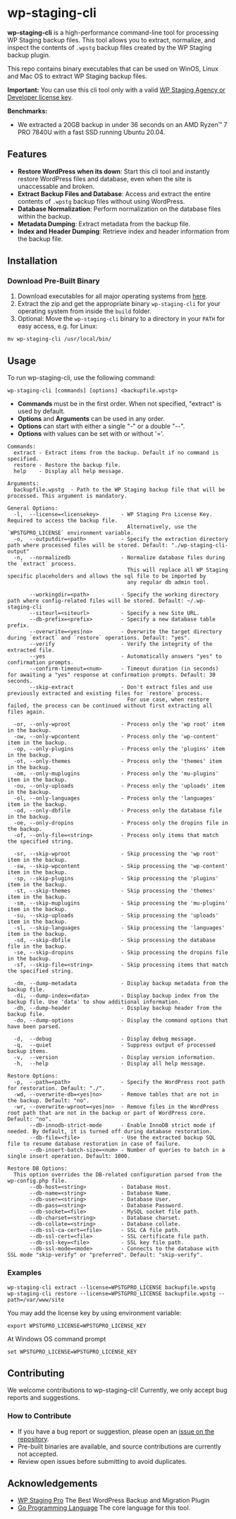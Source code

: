 # wp-staging-cli

**wp-staging-cli** is a high-performance command-line tool for processing WP Staging backup files. This tool allows you to extract, normalize, and inspect the contents of `.wpstg` backup files created by the WP Staging backup plugin.

This repo contains binary executables that can be used on WinOS, Linux and Mac OS to extract WP Staging backup files. 

**Important:** You can use this cli tool only with a valid [WP Staging Agency or Developer license key](https://wp-staging.com).

**Benchmarks:** 
- We extracted a 20GB backup in under 36 seconds on an AMD Ryzen™ 7 PRO 7840U with a fast SSD running Ubuntu 20.04.

## Features

- **Restore WordPress when its down**: Start this cli tool and instantly restore WordPress files and database, even when the site is unaccessable and broken.
- **Extract Backup Files and Database**: Access and extract the entire contents of `.wpstg` backup files without using WordPress.
- **Database Normalization**: Perform normalization on the database files within the backup.
- **Metadata Dumping**: Extract metadata from the backup file.
- **Index and Header Dumping**: Retrieve index and header information from the backup file.

## Installation

### Download Pre-Built Binary

1. Download executables for all major operating systems from [here](https://github.com/wp-staging/wp-staging-cli-releases/archive/refs/heads/main.zip).
2. Extract the zip and get the appropriate binary `wp-staging-cli` for your operating system from inside the `build` folder.
3. Optional: Move the `wp-staging-cli` binary to a directory in your `PATH` for easy access, e.g. for Linux:

```
mv wp-staging-cli /usr/local/bin/
```

## Usage

To run wp-staging-cli, use the following command:

```
wp-staging-cli [commands] [options] <backupfile.wpstg>
```

* **Commands** must be in the first order. When not specified, "extract" is used by default.
* **Options** and **Arguments** can be used in any order.
* **Options** can start with either a single "-" or a double "--".
* **Options** with values can be set with or without '='.

```
Commands:
  extract - Extract items from the backup. Default if no command is specified.
  restore - Restore the backup file.
  help    - Display all help message.

Arguments:
  backupfile.wpstg  - Path to the WP Staging backup file that will be processed. This argument is mandatory.

General Options:
  -l,  --license=<licensekey>       - WP Staging Pro License Key. Required to access the backup file.
                                      Alternatively, use the `WPSTGPRO_LICENSE` environment variable.
  -o,  --outputdir=<path>           - Specify the extraction directory path where processed files will be stored. Default: "./wp-staging-cli-output"
  -n,  --normalizedb                - Normalize database files during the `extract` process.
                                      This will replace all WP Staging specific placeholders and allows the sql file to be imported by
                                      any regular db admin tool.

       --workingdir=<path>          - Specify the working directory path where config-related files will be stored. Default: ~/.wp-staging-cli
       --siteurl=<siteurl>          - Specify a new Site URL.
       --db-prefix=<prefix>         - Specify a new database table prefix.
       --overwrite=<yes|no>         - Overwrite the target directory during `extract` and `restore` operations. Default: "yes".
       --verify                     - Verify the integrity of the extracted file.
       --yes                        - Automatically answers "yes" to confirmation prompts.
       --confirm-timeout=<num>      - Timeout duration (in seconds) for awaiting a "yes" response at confirmation prompts. Default: 30 seconds.
       --skip-extract               - Don't extract files and use previously extracted and existing files for `restore` process.
                                      For use case, when restore failed, the process can be continued without first extracting all files again.

  -or, --only-wproot                - Process only the 'wp root' item in the backup.
  -ow, --only-wpcontent             - Process only the 'wp-content' item in the backup.
  -op, --only-plugins               - Process only the 'plugins' item in the backup.
  -ot, --only-themes                - Process only the 'themes' item in the backup.
  -om, --only-muplugins             - Process only the 'mu-plugins' item in the backup.
  -ou, --only-uploads               - Process only the 'uploads' item in the backup.
  -ol, --only-languages             - Process only the 'languages' item in the backup.
  -od, --only-dbfile                - Process only the database file in the backup.
  -oe, --only-dropins               - Process only the dropins file in the backup.
  -of, --only-file=<string>         - Process only items that match the specified string.

  -sr, --skip-wproot                - Skip processing the 'wp root' item in the backup.
  -sw, --skip-wpcontent             - Skip processing the 'wp-content' item in the backup.
  -sp, --skip-plugins               - Skip processing the 'plugins' item in the backup.
  -st, --skip-themes                - Skip processing the 'themes' item in the backup.
  -sm, --skip-muplugins             - Skip processing the 'mu-plugins' item in the backup.
  -su, --skip-uploads               - Skip processing the 'uploads' item in the backup.
  -sl, --skip-languages             - Skip processing the 'languages' item in the backup.
  -sd, --skip-dbfile                - Skip processing the database file in the backup.
  -se, --skip-dropins               - Skip processing the dropins file in the backup.
  -sf, --skip-file=<string>         - Skip processing items that match the specified string.

  -dm, --dump-metadata              - Display backup metadata from the backup file.
  -di, --dump-index=<data>          - Display backup index from the backup file. Use 'data' to show additional information.
  -dh, --dump-header                - Display backup header from the backup file.
  -do, --dump-options               - Display the command options that have been parsed.

  -d,  --debug                      - Display debug message.
  -q,  --quiet                      - Suppress output of processed backup items.
  -v,  --version                    - Display version information.
  -h,  --help                       - Display all help message.

Restore Options:
  -p,  --path=<path>                - Specify the WordPress root path for restoration. Default: "./".
  -wd, --overwrite-db=<yes|no>      - Remove tables that are not in the backup. Default: "no".
  -wr, --overwrite-wproot=<yes|no>  - Remove files in the WordPress root path that are not in the backup or part of WordPress core. Default: "no".
       --db-innodb-strict-mode      - Enable InnoDB strict mode if needed. By default, it is turned off during database restoration.
       --db-file=<file>             - Use the extracted backup SQL file to resume database restoration in case of failure.
       --db-insert-batch-size=<num> - Number of queries to batch in a single insert operation. Default: 1000.

Restore DB Options:
  This option overrides the DB-related configuration parsed from the wp-config.php file.
       --db-host=<string>           - Database Host.
       --db-name=<string>           - Database Name.
       --db-user=<string>           - Database User.
       --db-pass=<string>           - Database Password.
       --db-socket=<file>           - MySQL socket file path.
       --db-charset=<string>        - Database charset.
       --db-collate=<string>        - Database collate.
       --db-ssl-ca-cert=<file>      - SSL CA file path.
       --db-ssl-cert=<file>         - SSL certificate file path.
       --db-ssl-key=<file>          - SSL key file path.
       --db-ssl-mode=<mode>         - Connects to the database with SSL mode "skip-verify" or "preferred". Default: "skip-verify".
```

### Examples

```
wp-staging-cli extract --license=WPSTGPRO_LICENSE backupfile.wpstg
wp-staging-cli restore --license=WPSTGPRO_LICENSE backupfile.wpstg --path=/var/www/site
```

You may add the license key by using environment variable:

```
export WPSTGPRO_LICENSE=WPSTGPRO_LICENSE_KEY
```

At Windows OS command prompt

```
set WPSTGPRO_LICENSE=WPSTGPRO_LICENSE_KEY
```

## Contributing
We welcome contributions to wp-staging-cli! Currently, we only accept bug reports and suggestions.

### How to Contribute
- If you have a bug report or suggestion, please open an [issue on the repository](https://github.com/wp-staging/wp-staging-cli-releases/issues).
- Pre-built binaries are available, and source contributions are currently not accepted.
- Review open issues before submitting to avoid duplicates.

## Acknowledgements
- [WP Staging Pro](https://wp-staging.com/) The Best WordPress Backup and Migration Plugin
- [Go Programming Language](https://go.dev/) The core language for this tool.
